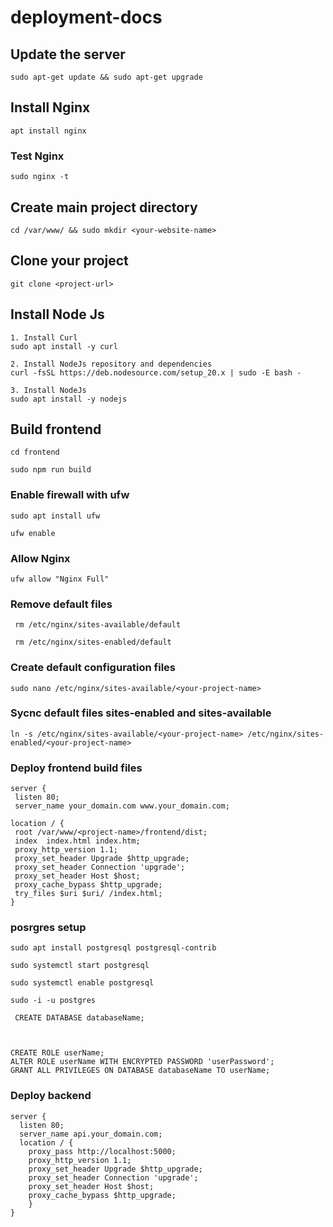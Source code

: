 # deployment-docs


## Update the server
``` 
sudo apt-get update && sudo apt-get upgrade
```


## Install Nginx

``` 
apt install nginx
```
### Test Nginx
```
sudo nginx -t
```

## Create main project directory
``` 
cd /var/www/ && sudo mkdir <your-website-name>
```

## Clone your project
``` 
git clone <project-url>
```
## Install Node Js
```
1. Install Curl
sudo apt install -y curl

2. Install NodeJs repository and dependencies
curl -fsSL https://deb.nodesource.com/setup_20.x | sudo -E bash -

3. Install NodeJs
sudo apt install -y nodejs

```

## Build frontend
``` 
cd frontend
```
``` 
sudo npm run build
```
### Enable firewall with ufw
```
sudo apt install ufw
```

```
ufw enable
```

### Allow Nginx
```
ufw allow "Nginx Full"
```

### Remove default files
```
 rm /etc/nginx/sites-available/default
```
```
 rm /etc/nginx/sites-enabled/default
```

### Create default configuration files
```
sudo nano /etc/nginx/sites-available/<your-project-name>
```

### Sycnc default files sites-enabled and sites-available
``` 
ln -s /etc/nginx/sites-available/<your-project-name> /etc/nginx/sites-enabled/<your-project-name>
```
### Deploy frontend build files

```
server {
 listen 80;
 server_name your_domain.com www.your_domain.com;

location / {
 root /var/www/<project-name>/frontend/dist;
 index  index.html index.htm;
 proxy_http_version 1.1;
 proxy_set_header Upgrade $http_upgrade;
 proxy_set_header Connection 'upgrade';
 proxy_set_header Host $host;
 proxy_cache_bypass $http_upgrade;
 try_files $uri $uri/ /index.html;
}
```

### posrgres setup
```
sudo apt install postgresql postgresql-contrib
```
```
sudo systemctl start postgresql
```
```
sudo systemctl enable postgresql
```
```
sudo -i -u postgres
```
```
 CREATE DATABASE databaseName;
```
```


CREATE ROLE userName;
ALTER ROLE userName WITH ENCRYPTED PASSWORD 'userPassword';
GRANT ALL PRIVILEGES ON DATABASE databaseName TO userName;

```

### Deploy backend
```
server {
  listen 80;
  server_name api.your_domain.com;
  location / {
    proxy_pass http://localhost:5000;
    proxy_http_version 1.1;
    proxy_set_header Upgrade $http_upgrade;
    proxy_set_header Connection 'upgrade';
    proxy_set_header Host $host;
    proxy_cache_bypass $http_upgrade;
    }
}
```


